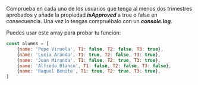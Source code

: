 Comprueba en cada uno de los usuarios que tenga al menos dos trimestres aprobados y añade la propiedad ***isApproved*** a true o false en consecuencia. Una vez lo tengas compruébalo con un ***console.log***.

Puedes usar este array para probar tu función:

```jsx
const alumns = [
    {name: 'Pepe Viruela', T1: false, T2: false, T3: true}, 
	{name: 'Lucia Aranda', T1: true, T2: false, T3: true},
	{name: 'Juan Miranda', T1: false, T2: true, T3: true},
	{name: 'Alfredo Blanco', T1: false, T2: false, T3: false},
	{name: 'Raquel Benito', T1: true, T2: true, T3: true},
]
```